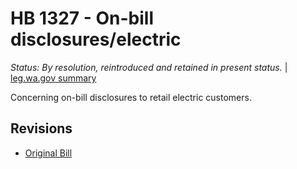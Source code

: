# HB 1327 - On-bill disclosures/electric
*Status: By resolution, reintroduced and retained in present status.* | [leg.wa.gov summary](https://app.leg.wa.gov/billsummary?BillNumber=1327&Year=2021)

Concerning on-bill disclosures to retail electric customers.

## Revisions
* [Original Bill](1/)